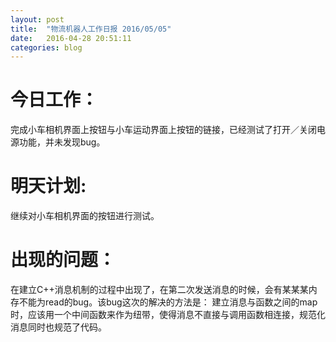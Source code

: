 ```yaml
---
layout: post
title:  "物流机器人工作日报 2016/05/05"
date:   2016-04-28 20:51:11
categories: blog
---
```


今日工作：
===
完成小车相机界面上按钮与小车运动界面上按钮的链接，已经测试了打开／关闭电源功能，并未发现bug。

明天计划:
===
继续对小车相机界面的按钮进行测试。

出现的问题：
===
在建立C++消息机制的过程中出现了，在第二次发送消息的时候，会有某某某内存不能为read的bug。该bug这次的解决的方法是：
建立消息与函数之间的map时，应该用一个中间函数来作为纽带，使得消息不直接与调用函数相连接，规范化消息同时也规范了代码。

